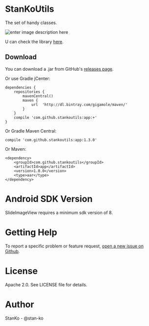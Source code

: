StanKoUtils
===================
The set of handy classes.

![enter image description here](https://lh4.googleusercontent.com/cPt0dl1w8pGiYdsWvfVwd97DshAMTYP02r87ZmzVUgY=w1045-h311-no)

U can check the library [here](https://github.com/stan-ko/StanKoUtils/tree/master/app).

Download
------------

You can download a .jar from GitHub's [releases page](https://github.com/stan-ko/StanKoUtils/releases).

Or use Gradle jCenter:

    dependencies {
        repositories {
            mavenCentral()
            maven {
                url  'http://dl.bintray.com/gigamole/maven/'
            }
        }
        compile 'com.github.stankoutils:app:+'
    }

Or Gradle Maven Central:

    compile 'com.github.stankoutils:app:1.3.0'

Or Maven:

    <dependency>
	    <groupId>com.github.stankoutils</groupId>
	    <artifactId>app</artifactId>
	    <version>1.0.0</version>
	    <type>aar</type>
    </dependency>

Android SDK Version
=========
SlideImageView requires a minimum sdk version of 8.

Getting Help
======

To report a specific problem or feature request, [open a new issue on Github](https://github.com/stan-ko/StanKoUtils/issues/new).

License
======
Apache 2.0. See LICENSE file for details.

Author
=======
StanKo - @stan-ko
